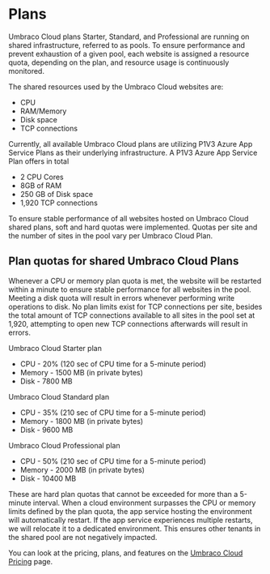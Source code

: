 # Plans

Umbraco Cloud plans Starter, Standard, and Professional are running on shared infrastructure, referred to as pools. To ensure performance and prevent exhaustion of a given pool, each website is assigned a resource quota, depending on the plan, and resource usage is continuously monitored.

The shared resources used by the Umbraco Cloud websites are:

* CPU
* RAM/Memory
* Disk space
* TCP connections

Currently, all available Umbraco Cloud plans are utilizing P1V3 Azure App Service Plans as their underlying infrastructure. A P1V3 Azure App Service Plan offers in total

* 2 CPU Cores
* 8GB of RAM
* 250 GB of Disk space
* 1,920 TCP connections

To ensure stable performance of all websites hosted on Umbraco Cloud shared plans, soft and hard quotas were implemented. Quotas per site and the number of sites in the pool vary per Umbraco Cloud Plan.

## Plan quotas for shared Umbraco Cloud Plans

Whenever a CPU or memory plan quota is met, the website will be restarted within a minute to ensure stable performance for all websites in the pool. Meeting a disk quota will result in errors whenever performing write operations to disk. No plan limits exist for TCP connections per site, besides the total amount of TCP connections available to all sites in the pool set at 1,920, attempting to open new TCP connections afterwards will result in errors.

Umbraco Cloud Starter plan

* CPU - 20% (120 sec of CPU time for a 5-minute period)
* Memory - 1500 MB (in private bytes)
* Disk - 7800 MB

Umbraco Cloud Standard plan

* CPU - 35% (210 sec of CPU time for a 5-minute period)
* Memory - 1800 MB (in private bytes)
* Disk - 9600 MB

Umbraco Cloud Professional plan

* CPU - 50% (210 sec of CPU time for a 5-minute period)
* Memory - 2000 MB (in private bytes)
* Disk - 10400 MB

These are hard plan quotas that cannot be exceeded for more than a 5-minute interval. When a cloud environment surpasses the CPU or memory limits defined by the plan quota, the app service hosting the environment will automatically restart. If the app service experiences multiple restarts, we will relocate it to a dedicated environment. This ensures other tenants in the shared pool are not negatively impacted.

You can look at the pricing, plans, and features on the [Umbraco Cloud Pricing](https://umbraco.com/products/umbraco-cloud/pricing/) page.
